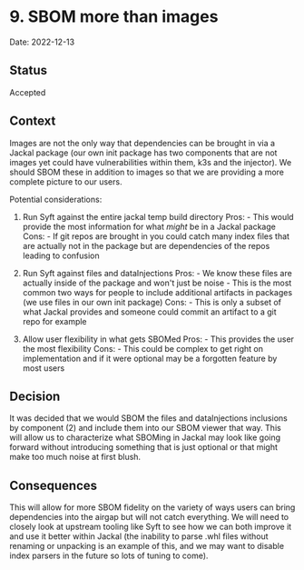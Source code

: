 # 9. SBOM more than images

Date: 2022-12-13

## Status

Accepted

## Context

Images are not the only way that dependencies can be brought in via a Jackal package (our own init package has two components that are not images yet could have vulnerabilities within them, k3s and the injector).  We should SBOM these in addition to images so that we are providing a more complete picture to our users.

Potential considerations:

1. Run Syft against the entire jackal temp build directory
    Pros:
        - This would provide the most information for what _might_ be in a Jackal package
    Cons:
        - If git repos are brought in you could catch many index files that are actually not in the package but are dependencies of the repos leading to confusion

2. Run Syft against files and dataInjections
    Pros:
        - We know these files are actually inside of the package and won't just be noise
        - This is the most common two ways for people to include additional artifacts in packages (we use files in our own init package)
    Cons:
        - This is only a subset of what Jackal provides and someone could commit an artifact to a git repo for example

3. Allow user flexibility in what gets SBOMed
    Pros:
        - This provides the user the most flexibility
    Cons:
        - This could be complex to get right on implementation and if it were optional may be a forgotten feature by most users

## Decision

It was decided that we would SBOM the files and dataInjections inclusions by component (2) and include them into our SBOM viewer that way.  This will allow us to characterize what SBOMing in Jackal may look like going forward without introducing something that is just optional or that might make too much noise at first blush.

## Consequences

This will allow for more SBOM fidelity on the variety of ways users can bring dependencies into the airgap but will not catch everything.  We will need to closely look at upstream tooling like Syft to see how we can both improve it and use it better within Jackal (the inability to parse .whl files without renaming or unpacking is an example of this, and we may want to disable index parsers in the future so lots of tuning to come).
